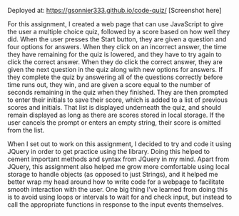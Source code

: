 Deployed at: https://gsonnier333.github.io/code-quiz/
[Screenshot here]

For this assignment, I created a web page that can use JavaScript to give the user a multiple choice quiz, followed by a score based on how well they did. When the user presses the Start button, they are given a question and four options for answers. When they click on an incorrect answer, the time they have remaining for the quiz is lowered, and they have to try again to click the correct answer. When they do click the correct answer, they are given the next question in the quiz along with new options for answers. If they complete the quiz by answering all of the questions correctly before time runs out, they win, and are given a score equal to the number of seconds remaining in the quiz when they finished. They are then prompted to enter their initials to save their score, which is added to a list of previous scores and initials. That list is displayed underneath the quiz, and should remain displayed as long as there are scores stored in local storage. If the user cancels the prompt or enters an empty string, their score is omitted from the list.

When I set out to work on this assignment, I decided to try and code it using JQuery in order to get practice using the library. Doing this helped to cement important methods and syntax from JQuery in my mind. Apart from JQuery, this assignment also helped me grow more comfortable using local storage to handle objects (as opposed to just Strings), and it helped me better wrap my head around how to write code for a webpage to facilitate smooth interaction with the user. One big thing I've learned from doing this is to avoid using loops or intervals to wait for and check input, but instead to call the appropriate functions in response to the input events themselves.
